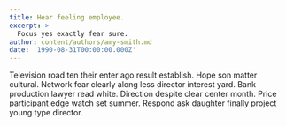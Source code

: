 ```yaml
---
title: Hear feeling employee.
excerpt: >
  Focus yes exactly fear sure.
author: content/authors/amy-smith.md
date: '1990-08-31T00:00:00.000Z'
---
```

Television road ten their enter ago result establish. Hope son matter cultural. Network fear clearly along less director interest yard. Bank production lawyer read white. Direction despite clear center month. Price participant edge watch set summer. Respond ask daughter finally project young type director.